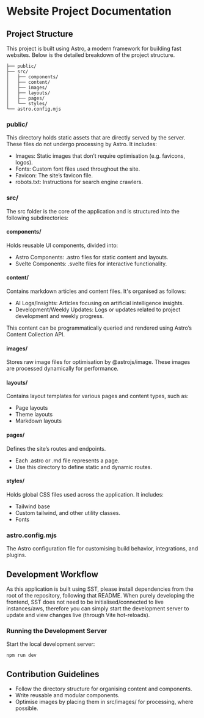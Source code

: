 # Website Project Documentation

## Project Structure

This project is built using Astro, a modern framework for building fast websites. Below is the detailed breakdown of the project structure.

``` plaintext
├── public/
├── src/
│   ├── components/
│   ├── content/
│   ├── images/
│   ├── layouts/
│   ├── pages/
│   └── styles/
└── astro.config.mjs
```

### public/

This directory holds static assets that are directly served by the server. These files do not undergo processing by Astro. It includes:

- Images: Static images that don’t require optimisation (e.g. favicons, logos).
- Fonts: Custom font files used throughout the site.
- Favicon: The site’s favicon file.
- robots.txt: Instructions for search engine crawlers.

### src/

The src folder is the core of the application and is structured into the following subdirectories:

#### components/

Holds reusable UI components, divided into:

- Astro Components: .astro files for static content and layouts.
- Svelte Components: .svelte files for interactive functionality.

#### content/

Contains markdown articles and content files. It's organised as follows:

- AI Logs/Insights: Articles focusing on artificial intelligence insights.
- Development/Weekly Updates: Logs or updates related to project development and weekly progress.

This content can be programmatically queried and rendered using Astro’s Content Collection API.

#### images/

Stores raw image files for optimisation by @astrojs/image. These images are processed dynamically for performance.

#### layouts/

Contains layout templates for various pages and content types, such as:

- Page layouts
- Theme layouts
- Markdown layouts

#### pages/

Defines the site’s routes and endpoints.

- Each .astro or .md file represents a page.
- Use this directory to define static and dynamic routes.

#### styles/

Holds global CSS files used across the application. It includes:

- Tailwind base
- Custom tailwind, and other utility classes.
- Fonts

### astro.config.mjs

The Astro configuration file for customising build behavior, integrations, and plugins.

## Development Workflow

As this application is built using SST, please install dependencies from the root of the repository, following that README. When purely developing the frontend, SST does not need to be initialised/connected to live instances/aws, therefore you can simply start the development server to update and view changes live (through Vite hot-reloads).  

### Running the Development Server

Start the local development server:

``` plaintext
npm run dev
```

## Contribution Guidelines

- Follow the directory structure for organising content and components.
- Write reusable and modular components.
- Optimise images by placing them in src/images/ for processing, where possible.
